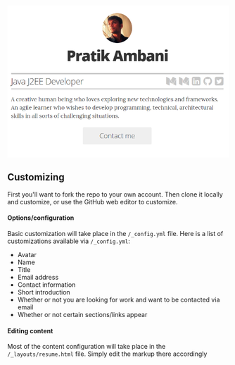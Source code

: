 <!-- # resume -->

![img](images/screenshot.png)

## Customizing

First you'll want to fork the repo to your own account. Then clone it locally and customize, or use the GitHub web editor to customize.

#### Options/configuration

Basic customization will take place in the `/_config.yml` file. Here is a list of customizations available via `/_config.yml`:

* Avatar
* Name
* Title
* Email address
* Contact information
* Short introduction
* Whether or not you are looking for work and want to be contacted via email
* Whether or not certain sections/links appear

#### Editing content

Most of the content configuration will take place in the `/_layouts/resume.html` file. Simply edit the markup there accordingly
